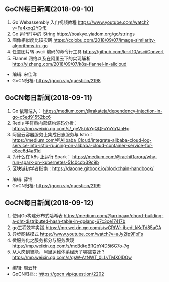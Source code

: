 ## GoCN每日新闻(2018-09-10)

1. Go Webassembly 入门视频教程 https://www.youtube.com/watch?v=Fa4xoq2YQfE
2. Go 运行时中的 String  https://boakye.yiadom.org/go/strings
3. 图像相似度比较实践 https://colobu.com/2018/09/07/image-similarity-algorithms-in-go
4. 任意图片转 ascii 编码的命令行工具  https://github.com/knrt10/asciiConvert
5. Flannel 网络以及在阿里云下的实现解析 http://ylzheng.com/2018/09/07/k8s-flannel-in-alicloud

- 编辑: 宋佳洋 
- GoCN归档:  https://gocn.vip/question/2198

## GoCN每日新闻(2018-09-11)

1. Go 依赖注入： https://medium.com/@rakateja/dependency-injection-in-go-c5ed91552bc6
2. Redis 字符串内部结构源码分析： https://mp.weixin.qq.com/s/_geV5bkYgQQFuYoYq1JnHg
3. 阿里云容器服务上集成日志服务与 Istio：https://medium.com/@Alibaba_Cloud/integrate-alibaba-cloud-log-service-into-istio-ruuning-on-alibaba-cloud-container-service-for-e8ec6d4a61d 
4. 为什么在 k8s 上运行 Spark： https://medium.com/@rachit1arora/why-run-spark-on-kubernetes-51c0ccb39c9b
5. 区块链初学者指南：https://daoone.gitbook.io/blockchain-handbook/


- 编辑: 薛锦
- GoCN归档:  https://gocn.vip/question/2199

## GoCN每日新闻(2018-09-12)

1. 使用Go构建分布式哈希表 https://medium.com/@arriqaaq/chord-building-a-dht-distributed-hash-table-in-golang-67c3ce17417b
2. go工程效率实践 https://mp.weixin.qq.com/s/wCRtWr-ibedLkKcTd85aCA
3. 异步网络模式 https://www.youtube.com/watch?v=aJy2ip9FpFs
4. 微服务化之服务拆分与服务发现 https://mp.weixin.qq.com/s/mcBdtqBRQbY4D5i6G7o-7g
5. 从人肉到智能，阿里运维体系经历了哪些变迁？ https://mp.weixin.qq.com/s/gsW-AtNWT_0LLvTMX0lD0w

- 编辑: 周云轩
- GoCN归档:  :  https://gocn.vip/question/2202
